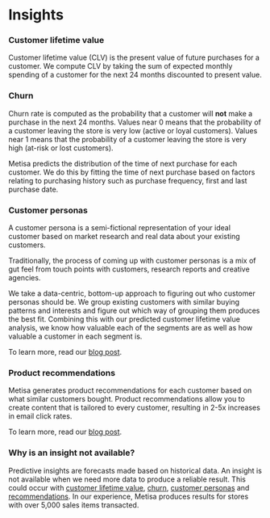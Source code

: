 # Insights

### Customer lifetime value

Customer lifetime value (CLV) is the present value of future purchases for a customer. We compute CLV by taking the sum of expected monthly spending of a customer for the next 24 months discounted to present value.

### Churn

Churn rate is computed as the probability that a customer will **not** make a purchase in the next 24 months. Values near 0 means that the probability of a customer leaving the store is very low (active or loyal customers). Values near 1 means that the probability of a customer leaving the store is very high (at-risk or lost customers).

Metisa predicts the distribution of the time of next purchase for each customer. We do this by fitting the time of next purchase based on factors relating to purchasing history such as purchase frequency, first and last purchase date.

### Customer personas

A customer persona is a semi-fictional representation of your ideal customer based on market research and real data about your existing customers.

Traditionally, the process of coming up with customer personas is a mix of gut feel from touch points with customers, research reports and creative agencies.

We take a data-centric, bottom-up approach to figuring out who customer personas should be. We group existing customers with similar buying patterns and interests and figure out which way of grouping them produces the best fit. Combining this with our predicted customer lifetime value analysis, we know how valuable each of the segments are as well as how valuable a customer in each segment is.

To learn more, read our [blog post](http://askmetisa.com/blog/bottom-up-customer-personas/).

### Product recommendations

Metisa generates product recommendations for each customer based on what similar customers bought. Product recommendations allow you to create content that is tailored to every customer, resulting in 2-5x increases in email click rates.

To learn more, read our [blog post](http://askmetisa.com/blog/personalised-product-recommendations/).

### Why is an insight not available?

Predictive insights are forecasts made based on historical data. An insight is not available when we need more data to produce a reliable result. This could occur with [customer lifetime value](#customer-lifetime-value), [churn](#churn), [customer personas](#customer-personas) and [recommendations](#recommendations). In our experience, Metisa produces results for stores with over 5,000 sales items transacted.